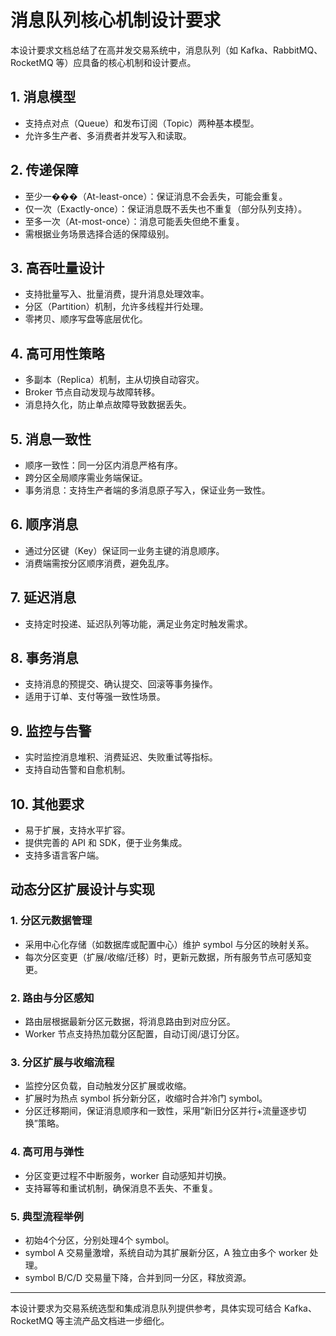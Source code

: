 # 消息队列核心机制设计要求

本设计要求文档总结了在高并发交易系统中，消息队列（如 Kafka、RabbitMQ、RocketMQ 等）应具备的核心机制和设计要点。

## 1. 消息模型
- 支持点对点（Queue）和发布订阅（Topic）两种基本模型。
- 允许多生产者、多消费者并发写入和读取。

## 2. 传递保障
- 至少一���（At-least-once）：保证消息不会丢失，可能会重复。
- 仅一次（Exactly-once）：保证消息既不丢失也不重复（部分队列支持）。
- 至多一次（At-most-once）：消息可能丢失但绝不重复。
- 需根据业务场景选择合适的保障级别。

## 3. 高吞吐量设计
- 支持批量写入、批量消费，提升消息处理效率。
- 分区（Partition）机制，允许多线程并行处理。
- 零拷贝、顺序写盘等底层优化。

## 4. 高可用性策略
- 多副本（Replica）机制，主从切换自动容灾。
- Broker 节点自动发现与故障转移。
- 消息持久化，防止单点故障导致数据丢失。

## 5. 消息一致性
- 顺序一致性：同一分区内消息严格有序。
- 跨分区全局顺序需业务端保证。
- 事务消息：支持生产者端的多消息原子写入，保证业务一致性。

## 6. 顺序消息
- 通过分区键（Key）保证同一业务主键的消息顺序。
- 消费端需按分区顺序消费，避免乱序。

## 7. 延迟消息
- 支持定时投递、延迟队列等功能，满足业务定时触发需求。

## 8. 事务消息
- 支持消息的预提交、确认提交、回滚等事务操作。
- 适用于订单、支付等强一致性场景。

## 9. 监控与告警
- 实时监控消息堆积、消费延迟、失败重试等指标。
- 支持自动告警和自愈机制。

## 10. 其他要求
- 易于扩展，支持水平扩容。
- 提供完善的 API 和 SDK，便于业务集成。
- 支持多语言客户端。

## 动态分区扩展设计与实现

### 1. 分区元数据管理
- 采用中心化存储（如数据库或配置中心）维护 symbol 与分区的映射关系。
- 每次分区变更（扩展/收缩/迁移）时，更新元数据，所有服务节点可感知变更。

### 2. 路由与分区感知
- 路由层根据最新分区元数据，将消息路由到对应分区。
- Worker 节点支持热加载分区配置，自动订阅/退订分区。

### 3. 分区扩展与收缩流程
- 监控分区负载，自动触发分区扩展或收缩。
- 扩展时为热点 symbol 拆分新分区，收缩时合并冷门 symbol。
- 分区迁移期间，保证消息顺序和一致性，采用“新旧分区并行+流量逐步切换”策略。

### 4. 高可用与弹性
- 分区变更过程不中断服务，worker 自动感知并切换。
- 支持幂等和重试机制，确保消息不丢失、不重复。

### 5. 典型流程举例
- 初始4个分区，分别处理4个 symbol。
- symbol A 交易量激增，系统自动为其扩展新分区，A 独立由多个 worker 处理。
- symbol B/C/D 交易量下降，合并到同一分区，释放资源。

---
本设计要求为交易系统选型和集成消息队列提供参考，具体实现可结合 Kafka、RocketMQ 等主流产品文档进一步细化。
